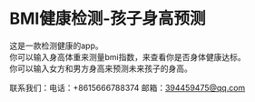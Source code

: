 # BMI健康检测-孩子身高预测
这是一款检测健康的app。  
你可以输入身高体重来测量bmi指数，来查看你是否身体健康达标。  
你可以输入女方和男方身高来预测未来孩子的身高。  

联系我们：电话：+8615666788374 邮箱：394459475@qq.com
